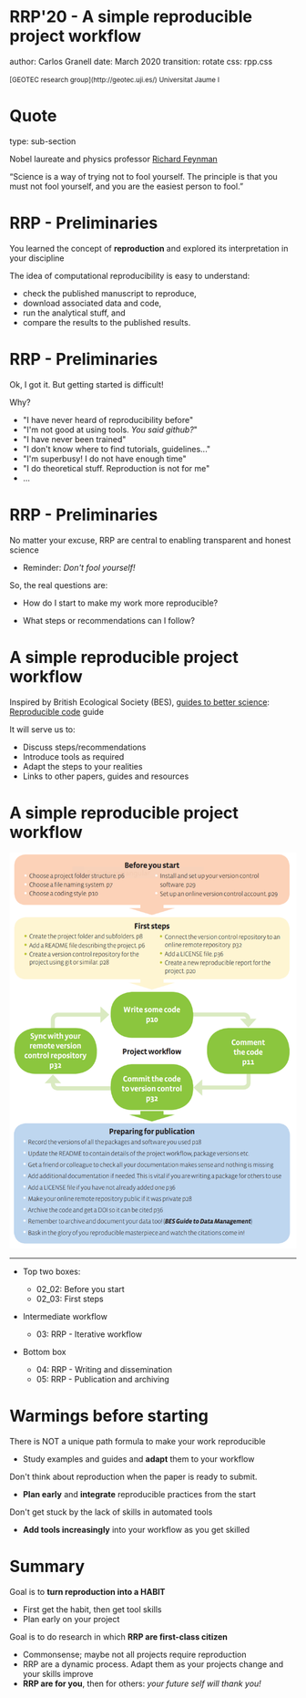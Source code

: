 
RRP'20 - A simple reproducible project workflow 
========================================================
author: Carlos Granell
date: March 2020
transition: rotate
css: rpp.css

<small>
[GEOTEC research group](http://geotec.uji.es/)      
Universitat Jaume I
</small>

Quote
===
type: sub-section


Nobel laureate and physics professor [Richard Feynman](https://en.wikipedia.org/wiki/Richard_Feynman)

<span class="quote">“Science is a way of trying not to fool yourself. The principle is that you must not fool yourself, and you are the easiest person to fool.”</span>

RRP - Preliminaries
===

You learned the concept of __reproduction__ and explored its interpretation in your discipline 

The idea of computational reproducibility is easy to understand:
- check the published manuscript to reproduce, 
- download associated data and code, 
- run the analytical stuff, and 
- compare the results to the published results. 


RRP - Preliminaries
===

Ok, I got it. But getting started is difficult!

Why?
- "I have never heard of reproducibility before"
- "I'm not good at using tools. _You said github?_"
- "I have never been trained"
- "I don't know where to find tutorials, guidelines..." 
- "I'm superbusy! I do not have enough time" 
- "I do theoretical stuff. Reproduction is not for me"
- ...

RRP - Preliminaries
===

No matter your excuse, RRP are central to enabling transparent and honest science
* Reminder: _Don't fool yourself!_


So, the real questions are:
- How do I start to make my work more reproducible?

- What steps or recommendations can I follow? 


A simple reproducible project workflow
===

Inspired by British Ecological Society (BES), [guides to better science](https://www.britishecologicalsociety.org/publications/guides-to/): [Reproducible code](https://www.britishecologicalsociety.org/wp-content/uploads/2019/06/BES-Guide-Reproducible-Code-2019.pdf) guide

It will serve us to:
- Discuss steps/recommendations
- Introduce tools as required 
- Adapt the steps to your realities
- Links to other papers, guides and resources

A simple reproducible project workflow
===

![](figs/simpleworkflow-bes.png)
***

- Top two boxes:
  - 02_02: Before you start 
  - 02_03: First steps

- Intermediate workflow
  - 03: RRP - Iterative workflow

- Bottom box
  - 04: RRP - Writing and dissemination
  - 05: RRP - Publication and archiving

Warmings before starting
===

There is NOT a unique path formula to make your work reproducible 
- Study examples and guides and **adapt** them to your workflow

Don't think about reproduction when the paper is ready to submit.
- **Plan early** and **integrate** reproducible practices from the start

Don't get stuck by the lack of skills in automated tools
- **Add tools increasingly** into your workflow as you get skilled 


Summary
===

Goal is to **turn reproduction into a HABIT** 

- First get the habit, then get tool skills
- Plan early on your project

Goal is to do research in which **RRP are first-class citizen**

- Commonsense; maybe not all projects require reproduction
- RRP are a dynamic process. Adapt them as your projects change and your skills improve
- **RRP are for you**, then for others: _your future self will thank you!_ 
